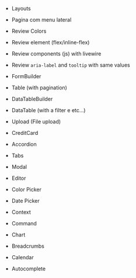 - Layouts
- Pagina com menu lateral

- Review Colors
- Review element (flex/inline-flex)
- Review components (js) with livewire
- Review `aria-label` and `tooltip` with same values

- FormBuilder
- Table (with pagination)
- DataTableBuilder
- DataTable (with a filter e etc...)

- Upload (File upload)
- CreditCard
- Accordion
- Tabs
- Modal
- Editor
- Color Picker
- Date Picker
- Context
- Command
- Chart
- Breadcrumbs
- Calendar
- Autocomplete
